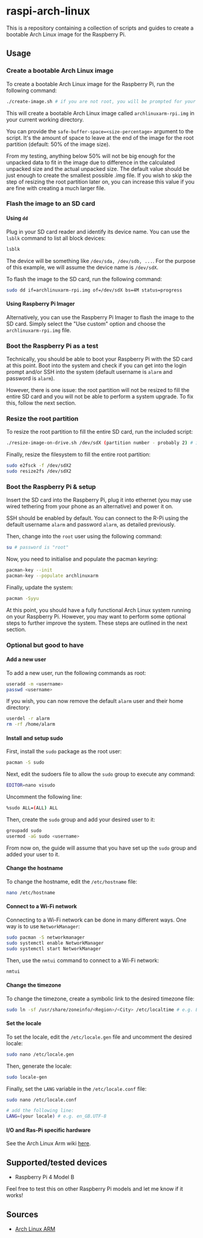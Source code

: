 # raspi-arch-linux

This is a repository containing a collection of scripts and guides to create a bootable Arch Linux image for the Raspberry Pi.

## Usage

### Create a bootable Arch Linux image

To create a bootable Arch Linux image for the Raspberry Pi, run the following command:

```bash
./create-image.sh # if you are not root, you will be prompted for your password
```

This will create a bootable Arch Linux image called `archlinuxarm-rpi.img` in your current working directory.

You can provide the `safe-buffer-space=<size-percentage>` argument to the script. It's the amount of space to leave at the end of the image for the root partition (default: 50% of the image size).

From my testing, anything below 50% will not be big enough for the unpacked data to fit in the image due to difference in the calculated unpacked size and the actual unpacked size.
The default value should be just enough to create the smallest possible .img file. If you wish to skip the step of resizing the root partition later on, you can increase this value if you are fine with creating a much larger file.

### Flash the image to an SD card

#### Using `dd`

Plug in your SD card reader and identify its device name. You can use the `lsblk` command to list all block devices:

```bash
lsblk
```

The device will be something like `/dev/sda, /dev/sdb, ...`. For the purpose of this example, we will assume the device name is `/dev/sdX`.

To flash the image to the SD card, run the following command:

```bash
sudo dd if=archlinuxarm-rpi.img of=/dev/sdX bs=4M status=progress
```

#### Using Raspberry Pi Imager

Alternatively, you can use the Raspberry Pi Imager to flash the image to the SD card. Simply select the "Use custom" option and choose the `archlinuxarm-rpi.img` file.

### Boot the Raspberry Pi as a test

Technically, you should be able to boot your Raspberry Pi with the SD card at this point. Boot into the system and check if you can get into the login prompt and/or SSH into the system (default username is `alarm` and password is `alarm`).

However, there is one issue: the root partition will not be resized to fill the entire SD card and you will not be able to perform a system upgrade. To fix this, follow the next section.

### Resize the root partition

To resize the root partition to fill the entire SD card, run the included script:

```bash
./resize-image-on-drive.sh /dev/sdX (partition number - probably 2) # if you are not root, you will be prompted for your password
```

Finally, resize the filesystem to fill the entire root partition:

```bash
sudo e2fsck -f /dev/sdX2
sudo resize2fs /dev/sdX2
```

### Boot the Raspberry Pi & setup

Insert the SD card into the Raspberry Pi, plug it into ethernet (you may use wired tethering from your phone as an alternative) and power it on.

SSH should be enabled by default. You can connect to the R-Pi using the default username `alarm` and password `alarm`, as detailed previously.

Then, change into the `root` user using the following command:

```bash
su # password is "root"
```

Now, you need to initialise and populate the pacman keyring:

```bash
pacman-key --init
pacman-key --populate archlinuxarm
```

Finally, update the system:

```bash
pacman -Syyu
```

At this point, you should have a fully functional Arch Linux system running on your Raspberry Pi. However, you may want to perform some optional steps to further improve the system. These steps are outlined in the next section.

### Optional but good to have

#### Add a new user

To add a new user, run the following commands as root:

```bash
useradd -m <username>
passwd <username>
```

If you wish, you can now remove the default `alarm` user and their home directory:

```bash
userdel -r alarm
rm -rf /home/alarm
```

#### Install and setup sudo

First, install the `sudo` package as the root user:

```bash
pacman -S sudo
```

Next, edit the sudoers file to allow the `sudo` group to execute any command:

```bash
EDITOR=nano visudo
```

Uncomment the following line:

```bash
%sudo ALL=(ALL) ALL
```

Then, create the `sudo` group and add your desired user to it:
```bash
groupadd sudo
usermod -aG sudo <username>
```

From now on, the guide will assume that you have set up the `sudo` group and added your user to it.

#### Change the hostname

To change the hostname, edit the `/etc/hostname` file:

```bash
nano /etc/hostname
```

#### Connect to a Wi-Fi network

Connecting to a Wi-Fi network can be done in many different ways. One way is to use `NetworkManager`:

```bash
sudo pacman -S networkmanager
sudo systemctl enable NetworkManager
sudo systemctl start NetworkManager
```

Then, use the `nmtui` command to connect to a Wi-Fi network:

```bash
nmtui
```

#### Change the timezone

To change the timezone, create a symbolic link to the desired timezone file:

```bash
sudo ln -sf /usr/share/zoneinfo/<Region>/<City> /etc/localtime # e.g. Europe/Warsaw
```

#### Set the locale

To set the locale, edit the `/etc/locale.gen` file and uncomment the desired locale:

```bash
sudo nano /etc/locale.gen
```

Then, generate the locale:

```bash
sudo locale-gen
```

Finally, set the `LANG` variable in the `/etc/locale.conf` file:

```bash
sudo nano /etc/locale.conf

# add the following line:
LANG=(your locale) # e.g. en_GB.UTF-8
```

#### I/O and Ras-Pi specific hardware

See the Arch Linux Arm wiki [here](https://archlinuxarm.org/wiki/Raspberry_Pi).

## Supported/tested devices

- Raspberry Pi 4 Model B

Feel free to test this on other Raspberry Pi models and let me know if it works!

## Sources

- [Arch Linux ARM](https://archlinuxarm.org/platforms/armv8/broadcom/raspberry-pi-4)
